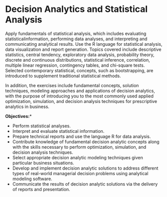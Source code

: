 # Decision Analytics and Statistical Analysis
 
Apply fundamentals of statistical analysis, which includes evaluating statisticalinformation, performing data analyses, and interpreting and communicating analytical results. Use the R language for statistical analysis, data visualization and report
generation. Topics covered include descriptive statistics, central tendency, exploratory data analysis, probability theory, discrete and continuous distributions, statistical inference, correlation, multiple linear regression, contingency tables, and chi-square tests. Selected contemporary statistical, concepts, such as bootstrapping, are introduced to supplement traditional statistical methods.

In addition, the exercises include fundamental concepts, solution techniques, modeling approaches and applications of decision analytics, with the purpose of introducing you to the most commonly used applied optimization, simulation, and decision analysis techniques for prescriptive analytics in business.

**Objectives:***
- Perform statistical analyses.
- Interpret and evaluate statistical information.
- Prepare technical reports and use the language R for data analysis.
- Contribute knowledge of fundamental decision analytic concepts along with the skills necessary to perform
optimization, simulation, and decision analysis techniques.
- Select appropriate decision analytic modeling techniques given particular business situations.
- Develop and implement decision analytic solutions to address different types of real-world managerial decision
problems using analytical modeling software.
- Communicate the results of decision analytic solutions via the delivery of reports and presentation.
